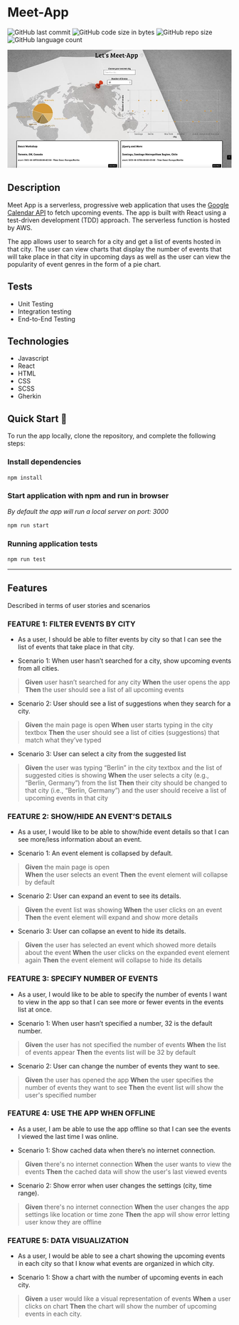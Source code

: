 # Meet-App

<img alt="GitHub last commit" src="https://img.shields.io/github/last-commit/paulinemarg/meet-app"> <img alt="GitHub code size in bytes" src="https://img.shields.io/github/languages/code-size/paulinemarg/meet-app?color=green"> <img alt="GitHub repo size" src="https://img.shields.io/github/repo-size/paulinemarg/meet-app?color=yellow"> <img alt="GitHub language count" src="https://img.shields.io/github/languages/count/paulinemarg/meet-app?style=plastic">

![Meet](/meet.jpg)

## Description

Meet App is a serverless, progressive web application that uses the [Google Calendar API](https://developers.google.com/calendar) to fetch upcoming events. The app is built with React using a test-driven development (TDD) approach. The serverless function is hosted by AWS.

The app allows user to search for a city and get a list of events hosted in that city. The user can view charts that display the number of events that will take place in that city in upcoming days as well as the user can view the popularity of event genres in the form of a pie chart.

## Tests
* Unit Testing 
* Integration testing 
* End-to-End Testing

## Technologies
* Javascript
* React
* HTML
* CSS
* SCSS
* Gherkin

## Quick Start 🚀

To run the app locally, clone the repository, and complete the following steps:

### Install dependencies

```bash
npm install
```

### Start application with npm and run in browser

_By default the app will run a local server on port: 3000_

```bash
npm run start
```

### Running application tests

```bash
npm run test
```

---

## Features

Described in terms of user stories and scenarios

### FEATURE 1: FILTER EVENTS BY CITY
- As a user, I should be able to filter events by city so that I can see the list of events that take place in that city.
* Scenario 1: When user hasn’t searched for a city, show upcoming events from all cities.
>**Given** user hasn’t searched for any city
>**When** the user opens the app
>**Then** the user should see a list of all upcoming events
* Scenario 2: User should see a list of suggestions when they search for a city.
>**Given** the main page is open
>**When** user starts typing in the city textbox
>**Then** the user should see a list of cities (suggestions) that match what they’ve typed
* Scenario 3: User can select a city from the suggested list
>**Given** the user was typing “Berlin” in the city textbox and the list of suggested cities is showing
>**When** the user selects a city (e.g., “Berlin, Germany”) from the list
>**Then** their city should be changed to that city (i.e., “Berlin, Germany”) and the user should receive a list of upcoming events in that city

### FEATURE 2: SHOW/HIDE AN EVENT’S DETAILS
- As a user, I would like to be able to show/hide event details so that I can see more/less information about an event.
* Scenario 1: An event element is collapsed by default.
>**Given** the main page is open  
>**When** the user selects an event 
>**Then** the event element will collapse by default
* Scenario 2: User can expand an event to see its details.
>**Given** the event list was showing
>**When** the user clicks on an event
>**Then** the event element will expand and show more details
* Scenario 3: User can collapse an event to hide its details.
>**Given** the user has selected an event which showed more details about the event
>**When** the user clicks on the expanded event element again
>**Then** the event element will collapse to hide its details

### FEATURE 3: SPECIFY NUMBER OF EVENTS
- As a user, I would like to be able to specify the number of events I want to view in the app so that I can see more or fewer events in the events list at once.
* Scenario 1: When user hasn’t specified a number, 32 is the default number.
>**Given** the user has not specified the number of events
>**When** the list of events appear 
>**Then** the events list will be 32 by default
* Scenario 2: User can change the number of events they want to see.
>**Given** the user has opened the app
>**When** the user specifies the number of events they want to see
>**Then** the event list will show the user's specified number

### FEATURE 4: USE THE APP WHEN OFFLINE
- As a user, I am be able to use the app offline so that I can see the events I viewed the last time I was online.
* Scenario 1: Show cached data when there’s no internet connection.
>**Given** there's no internet connection
>**When** the user wants to view the events 
>**Then** the cached data will show the user's last viewed events
* Scenario 2: Show error when user changes the settings (city, time range).
>**Given** there's no internet connection
>**When** the user changes the app settings like location or time zone
>**Then** the app will show error letting user know they are offline

### FEATURE 5: DATA VISUALIZATION
- As a user, I would be able to see a chart showing the upcoming events in each city so that I know what events are organized in which city.
* Scenario 1: Show a chart with the number of upcoming events in each city.
>**Given** a user would like a visual representation of events
>**When** a user clicks on chart
>**Then** the chart will show the number of upcoming events in each city.
